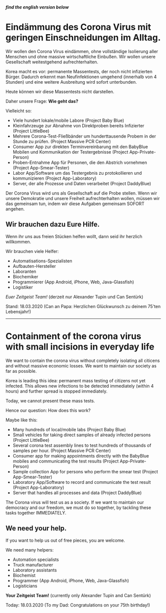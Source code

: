 ___find the english version below___

# Eindämmung des Corona Virus mit geringen Einschneidungen im Alltag.

Wir wollen den Corona Virus eindämmen, ohne vollständige Isolierung aller Menschen und ohne massive wirtschaftliche Einbußen. Wir wollen unsere Gesellschaft weitestgehend aufrechterhalten.

Korea macht es vor: permanente Massentests, der noch nicht infizierten Bürger. Dadurch erkennt man Neufinfektionen umgehend (innerhalb von 4 Stunden) und eine weitere Ausbreitung wird sofort unterbunden.

Heute können wir diese Massentests nicht darstellen. 

Daher unsere Frage: __Wie geht das?__

Vielleicht so:

* Viele hundert lokale/mobile Labore (Project Baby Blue)
* Kleinfahrzeuge zur Abnahme von Direktproben bereits Infizierter (Project LittleBee)
* Mehrere Corona-Test-Fließbänder um hunderttausende Probem in der Stunde zu prüfen. (Project Massive PCR Center)
* Consumer App zur direkten Terminvereinbarung mit den BabyBlue Mobilen und Kommunikation der Testergebnisse (Project App-Private-Person)
* Proben-Entnahme App für Personen, die den Abstrich vornehmen (Project App-Smear-Tester)
* Labor App/Software um das Testergebnis zu protokollieren und kommunizieren (Project App-Laboratory)
* Server, der alle Prozesse und Daten verarbeitet (Project DaddyBlue)

Der Corona Virus wird uns als Gesellschaft auf die Probe stellen. Wenn wir unsere Demokratie und unsere Freiheit aufrechterhalten wollen, müssen wir das gemeinsam tun, indem wir diese Aufgaben gemeinsam SOFORT angehen.

## Wir brauchen dazu Eure Hilfe.

Wenn ihr uns aus freien Stücken helfen wollt, dann seid ihr herzlich willkommen.

Wir brauchen viele Helfer:

* Automatisations-Spezialisten
* Aufbauten-Hersteller
* Laboranten
* Biochemiker
* Programmierer (App Android, iPhone, Web, Java-Glassfish)
* Logistiker

_Euer Zeitgeist Team!_ (derzeit nur Alexander Tupin und Can Sentürk)

Stand: 18.03.2020
(Can an Papa: Herzlichen Glückwunsch zu deinem 75'ten Lebensjahr!)

-------------------------

# Containment of the corona virus with small incisions in everyday life

We want to contain the corona virus without completely isolating all citicens and without massive economic losses. We want to maintain our society as far as possible.

Korea is leading this idea: permanent mass testing of citizens not yet infected. This allows new infections to be detected immediately (within 4 hours) and further spread is stopped immediately.

Today, we cannot present these mass tests.

Hence our question: How does this work?

Maybe like this:

 *   Many hundreds of local/mobile labs (Project Baby Blue)
 *   Small vehicles for taking direct samples of already infected persons (Project LittleBee)
 *   Several corona test assembly lines to test hundreds of thousands of samples per hour. (Project Massive PCR Center)
 *   Consumer app for making appointments directly with the BabyBlue mobiles and communicating the test results (Project App-Private-Person)
 *   Sample collection App for persons who perform the smear test (Project App-Smear-Tester)
 *   Laboratory App/Software to record and communicate the test result (Project App-Laboratory)
 *   Server that handles all processes and data (Project DaddyBlue)

The Corona virus will test us as a society. If we want to maintain our democracy and our freedom, we must do so together, by tackling these tasks together IMMEDIATELY.

## We need your help.

If you want to help us out of free pieces, you are welcome.

We need many helpers:

 *   Automation specialists
 *   Truck manufacturer
 *   Laboratory assistants
 *   Biochemist
 *   Programmer (App Android, iPhone, Web, Java-Glassfish)
 *   Logisticians

__Your Zeitgeist Team!__ (currently only Alexander Tupin and Can Sentürk)

Today: 18.03.2020 
(To my Dad: Congratulations on your 75th birthday!)


